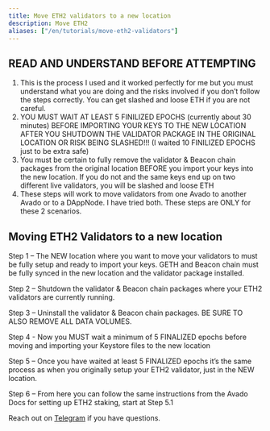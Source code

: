 ```yaml
---
title: Move ETH2 validators to a new location
description: Move ETH2
aliases: ["/en/tutorials/move-eth2-validators"]
---
```


## READ AND UNDERSTAND BEFORE ATTEMPTING

1. This is the process I used and it worked perfectly for me but you must understand what you are doing and the risks involved if you don’t follow the steps correctly. You can get slashed and loose ETH if you are not careful.
2. YOU MUST WAIT AT LEAST 5 FINILIZED EPOCHS (currently about 30 minutes) BEFORE IMPORTING YOUR KEYS TO THE NEW LOCATION AFTER YOU SHUTDOWN THE VALIDATOR PACKAGE IN THE ORIGINAL LOCATION OR RISK BEING SLASHED!!! (I waited 10 FINILIZED EPOCHS just to be extra safe)
3. You must be certain to fully remove the validator & Beacon chain packages from the original location BEFORE you import your keys into the new location. If you do not and the same keys end up on two different live validators, you will be slashed and loose ETH
4. These steps will work to move validators from one Avado to another Avado or to a DAppNode. I have tried both. These steps are ONLY for these 2 scenarios.

## Moving ETH2 Validators to a new location

Step 1 – The NEW location where you want to move your validators to must be fully setup and ready to import your keys. GETH and Beacon chain must be fully synced in the new location and the validator package installed.

Step 2 – Shutdown the validator & Beacon chain packages where your ETH2 validators are currently running.

Step 3 – Uninstall the validator & Beacon chain packages. BE SURE TO ALSO REMOVE ALL DATA VOLUMES.

Step 4 - Now you MUST wait a minimum of 5 FINALIZED epochs before moving and importing your Keystore files to the new location

Step 5 – Once you have waited at least 5 FINALIZED epochs it’s the same process as when you originally setup your ETH2 validator, just in the NEW location.

Step 6 – From here you can follow the same instructions from the Avado Docs for setting up ETH2 staking, start at Step 5.1

Reach out on [Telegram](/support/telegram/#staking-support) if you have questions.